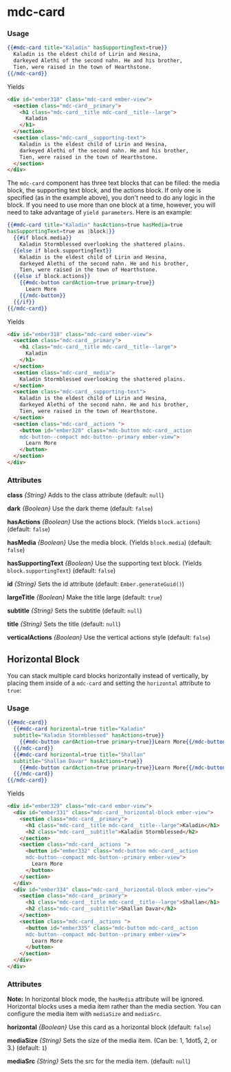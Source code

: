# mdc-card

### Usage

```hbs
{{#mdc-card title="Kaladin" hasSupportingText=true}}
  Kaladin is the eldest child of Lirin and Hesina,
  darkeyed Alethi of the second nahn. He and his brother,
  Tien, were raised in the town of Hearthstone.
{{/mdc-card}}
```

Yields

```html
<div id="ember318" class="mdc-card ember-view">
  <section class="mdc-card__primary">
    <h1 class="mdc-card__title mdc-card__title--large">
      Kaladin
    </h1>
  </section>
  <section class="mdc-card__supporting-text">
    Kaladin is the eldest child of Lirin and Hesina,
    darkeyed Alethi of the second nahn. He and his brother,
    Tien, were raised in the town of Hearthstone.
  </section>
</div>
```

The `mdc-card` component has three text blocks that can be filled: the media block,
the supporting text block, and the actions block. If only one is specified
(as in the example above), you don't need to do any logic in the block. If you need
to use more than one block at a time, however, you will need to take advantage of
`yield parameters`. Here is an example:

```hbs
{{#mdc-card title="Kaladin" hasActions=true hasMedia=true
hasSupportingText=true as |block|}}
  {{#if block.media}}
    Kaladin Stormblessed overlooking the shattered plains.
  {{else if block.supportingText}}
    Kaladin is the eldest child of Lirin and Hesina,
    darkeyed Alethi of the second nahn. He and his brother,
    Tien, were raised in the town of Hearthstone.
  {{else if block.actions}}
    {{#mdc-button cardAction=true primary=true}}
      Learn More
    {{/mdc-button}}
  {{/if}}
{{/mdc-card}}
```

Yields

```html
<div id="ember318" class="mdc-card ember-view">
  <section class="mdc-card__primary">
    <h1 class="mdc-card__title mdc-card__title--large">
      Kaladin
    </h1>
  </section>
  <section class="mdc-card__media">
    Kaladin Stormblessed overlooking the shattered plains.
  </section>
  <section class="mdc-card__supporting-text">
    Kaladin is the eldest child of Lirin and Hesina,
    darkeyed Alethi of the second nahn. He and his brother,
    Tien, were raised in the town of Hearthstone.
  </section>
  <section class="mdc-card__actions ">
    <button id="ember328" class="mdc-button mdc-card__action
    mdc-button--compact mdc-button--primary ember-view">
      Learn More
    </button>
  </section>
</div>
```

### Attributes

**class** *{String}* Adds to the class attribute (default: `null`)

**dark** *{Boolean}* Use the dark theme (default: `false`)

**hasActions** *{Boolean}* Use the actions block. (Yields `block.actions`) (default: `false`)

**hasMedia** *{Boolean}* Use the media block. (Yields `block.media`) (default: `false`)

**hasSupportingText** *{Boolean}* Use the supporting text block. (Yields `block.supportingText`) (default: `false`)

**id** *{String}* Sets the id attribute (default: `Ember.generateGuid()`)

**largeTitle** *{Boolean}* Make the title large (default: `true`)

**subtitle** *{String}* Sets the subtitle (default: `null`)

**title** *{String}* Sets the title (default: `null`)

**verticalActions** *{Boolean}* Use the vertical actions style (default: `false`)

## Horizontal Block

You can stack multiple card blocks horizontally instead of vertically,
by placing them inside of a `mdc-card` and setting the `horizontal`
attribute to `true`:

### Usage

```hbs
{{#mdc-card}}
  {{#mdc-card horizontal=true title="Kaladin"
  subtitle="Kaladin Stormblessed" hasActions=true}}
    {{#mdc-button cardAction=true primary=true}}Learn More{{/mdc-button}}
  {{/mdc-card}}
  {{#mdc-card horizontal=true title="Shallan"
  subtitle="Shallan Davar" hasActions=true}}
    {{#mdc-button cardAction=true primary=true}}Learn More{{/mdc-button}}
  {{/mdc-card}}
{{/mdc-card}}
```

Yields

```html
<div id="ember329" class="mdc-card ember-view">
  <div id="ember331" class="mdc-card__horizontal-block ember-view">
    <section class="mdc-card__primary">
      <h1 class="mdc-card__title mdc-card__title--large">Kaladin</h1>
      <h2 class="mdc-card__subtitle">Kaladin Stormblessed</h2>
    </section>
    <section class="mdc-card__actions ">
      <button id="ember332" class="mdc-button mdc-card__action 
      mdc-button--compact mdc-button--primary ember-view">
        Learn More
      </button>
    </section>
  </div>
  <div id="ember334" class="mdc-card__horizontal-block ember-view">
    <section class="mdc-card__primary">
      <h1 class="mdc-card__title mdc-card__title--large">Shallan</h1>
      <h2 class="mdc-card__subtitle">Shallan Davar</h2>
    </section>
    <section class="mdc-card__actions ">
      <button id="ember335" class="mdc-button mdc-card__action 
      mdc-button--compact mdc-button--primary ember-view">
        Learn More
      </button>
    </section>
  </div>
</div>
```

### Attributes

**Note:** In horizontal block mode, the `hasMedia` attribute will be ignored.
Horizontal blocks uses a media item rather than the media section.
You can configure the media item with `mediaSize` and `mediaSrc`.

**horizontal** *{Boolean}* Use this card as a horizontal block (default: `false`)

**mediaSize** *{String}* Sets the size of the media item. (Can be: 1, 1dot5, 2, or 3.) (default: `1`)

**mediaSrc** *{String}* Sets the src for the media item. (default: `null`)

